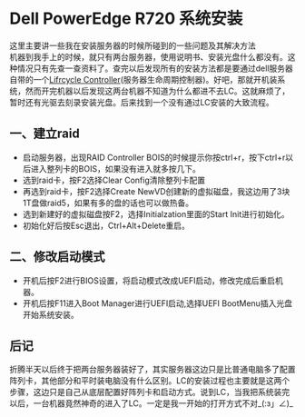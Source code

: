 # Dell PowerEdge R720 系统安装
这里主要讲一些我在安装服务器的时候所碰到的一些问题及其解决方法<br>
机器到我手上的时候，就只有两台服务器，使用说明书、安装光盘什么都没有。这种情况只有先查一查资料了。查完以后发现所有的安装方法都是要通过dell服务器自带的一个[Lifrcycle Controller](http://www.dell.com/support/article/cn/zh/cndhs1/SLN287745/poweredge%E6%9C%8D%E5%8A%A1%E5%99%A8lifecycle-controller%E7%AE%80%E4%BB%8B?lang=ZH)(服务器生命周期控制器)。好吧，那就开机装系统，然而开完机器以后发现这两台机器不知道为什么都进不去LC。这就麻烦了，暂时还有光驱去刻录安装光盘。后来找到一个没有通过LC安装的大致流程。

## 一、建立raid

- 启动服务器，出现RAID Controller BOIS的时候提示你按ctrl+r，按下ctrl+r以后进入整列卡的BOIS，如果没有进入就多按几下。
- 选到raid卡，按F2选择Clear Config清除整列卡配置
- 再选到raid卡，按F2选择Create NewVD创建新的虚拟磁盘，我这边用了3块1T盘做raid5，如果有多的盘的话也可以做热备。
- 选到新建好的虚拟磁盘按F2，选择Initialzation里面的Start Init进行初始化。
- 初始化好后按Esc退出，Ctrl+Alt+Delete重启。

## 二、修改启动模式

- 开机后按F2进行BIOS设置，将启动模式改成UEFI启动，修改完成后重启机器。
- 开机后按F11进入Boot Manager进行UEFI启动,选择UEFI BootMenu插入光盘开始系统安装。

## 后记

折腾半天以后终于把两台服务器装好了，其实服务器这边只是比普通电脑多了配置阵列卡，其他部分和平时装电脑没有什么区别。LC的安装过程也主要就是这两个步骤，这边只是自己从底层配置好阵列卡和启动方式。说到LC，当我把系统装完以后，一台机器竟然神奇的进入了LC。一定是我一开始的打开方式不对_(:з」∠)_

